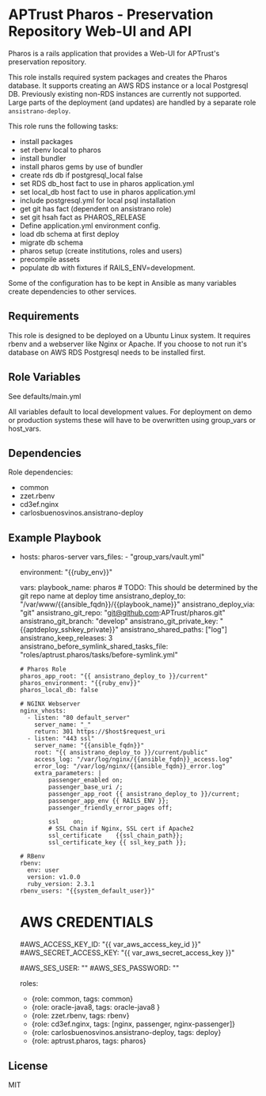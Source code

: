 APTrust Pharos - Preservation Repository Web-UI and API
===

Pharos is a rails application that provides a Web-UI for APTrust's
preservation repository.

This role installs required system packages and creates the Pharos
database. It supports creating an AWS RDS instance or a local Postgresql DB.
Previously existing non-RDS instances are currently not supported. Large parts
of the deployment (and updates) are handled by a separate
role `ansistrano-deploy`.

This role runs the following tasks:
- install packages
- set rbenv local to pharos
- install bundler
- install pharos gems by use of bundler
- create rds db if postgresql_local false
- set RDS db_host fact to use in pharos application.yml
- set local_db host fact to use in pharos application.yml
- include postgresql.yml for local psql installation
- get git has fact (dependent on ansistrano role)
- set git hsah fact as PHAROS_RELEASE
- Define application.yml environment config.
- load db schema at first deploy
- migrate db schema
- pharos setup (create institutions, roles and users)
- precompile assets
- populate db with fixtures if RAILS_ENV=development.


Some of the configuration has to be kept in Ansible as many variables create
dependencies to other services.


Requirements
------------
This role is designed to be deployed on a Ubuntu Linux system.
It requires rbenv and a webserver like Nginx or Apache. If you choose to not
run it's database on AWS RDS Postgresql needs to be installed first.

Role Variables
--------------

See defaults/main.yml

All variables default to local development values. For deployment on demo
or production systems these will have to be overwritten using group_vars
or host_vars.

Dependencies
------------

Role dependencies:
- common
- zzet.rbenv
- cd3ef.nginx
- carlosbuenosvinos.ansistrano-deploy

Example Playbook
----------------
-   hosts: pharos-server
    vars_files:
        - "group_vars/vault.yml"

    environment: "{{ruby_env}}"

    vars:
        playbook_name: pharos
        # TODO: This should be determined by the git repo name at deploy time
        ansistrano_deploy_to: "/var/www/{{ansible_fqdn}}/{{playbook_name}}"
        ansistrano_deploy_via: "git"
        ansistrano_git_repo: "git@github.com:APTrust/pharos.git"
        ansistrano_git_branch: "develop"
        ansistrano_git_private_key: "{{aptdeploy_sshkey_private}}"
        ansistrano_shared_paths: ["log"]
        ansistrano_keep_releases: 3
        ansistrano_before_symlink_shared_tasks_file: "roles/aptrust.pharos/tasks/before-symlink.yml"

        # Pharos Role
        pharos_app_root: "{{ ansistrano_deploy_to }}/current"
        pharos_environment: "{{ruby_env}}"
        pharos_local_db: false

        # NGINX Webserver
        nginx_vhosts:
          - listen: "80 default_server"
            server_name: "_"
            return: 301 https://$host$request_uri
          - listen: "443 ssl"
            server_name: "{{ansible_fqdn}}"
            root: "{{ ansistrano_deploy_to }}/current/public"
            access_log: "/var/log/nginx/{{ansible_fqdn}}_access.log"
            error_log: "/var/log/nginx/{{ansible_fqdn}}_error.log"
            extra_parameters: |
                passenger_enabled on;
                passenger_base_uri /;
                passenger_app_root {{ ansistrano_deploy_to }}/current;
                passenger_app_env {{ RAILS_ENV }};
                passenger_friendly_error_pages off;

                ssl    on;
                # SSL Chain if Nginx, SSL cert if Apache2
                ssl_certificate    {{ssl_chain_path}};
                ssl_certificate_key {{ ssl_key_path }};

        # RBenv
        rbenv:
          env: user
          version: v1.0.0
          ruby_version: 2.3.1
        rbenv_users: "{{system_default_user}}"

    # AWS CREDENTIALS
    #AWS_ACCESS_KEY_ID: "{{ var_aws_access_key_id }}"
    #AWS_SECRET_ACCESS_KEY: "{{ var_aws_secret_access_key }}"

    #AWS_SES_USER: ""
    #AWS_SES_PASSWORD: ""

    roles:
      - {role: common, tags: common}
      - {role: oracle-java8, tags: oracle-java8 }
      - {role: zzet.rbenv, tags: rbenv}
      - {role: cd3ef.nginx, tags: [nginx, passenger, nginx-passenger]}
      - {role: carlosbuenosvinos.ansistrano-deploy, tags: deploy}
      - {role: aptrust.pharos, tags: pharos}

License
-------

MIT

